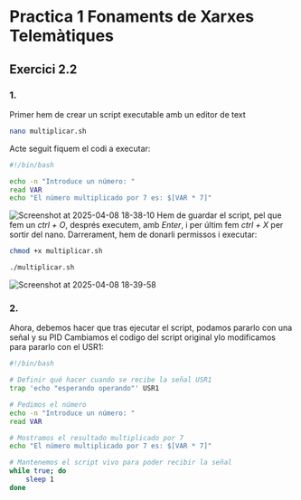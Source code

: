 # Practica 1 Fonaments de Xarxes Telemàtiques
## Exercici 2.2
### 1. 
Primer hem de crear un script executable amb un editor de text
```bash
nano multiplicar.sh
```
Acte seguit fiquem el codi a executar:

```bash
#!/bin/bash

echo -n "Introduce un número: "
read VAR
echo "El número multiplicado por 7 es: $[VAR * 7]"
```
![Screenshot at 2025-04-08 18-38-10](https://github.com/user-attachments/assets/cb287c27-6c63-46e3-9f45-2c90381526af)
Hem de guardar el script, pel que fem un _ctrl + O_, després executem, amb _Enter_, i per últim fem _ctrl + X_ per sortir del nano.
Darrerament, hem de donarli permissos i executar: 
```bash
chmod +x multiplicar.sh

./multiplicar.sh
```
![Screenshot at 2025-04-08 18-39-58](https://github.com/user-attachments/assets/a50a45d6-aa40-47f5-9568-175ff0c703a6)

### 2.
Ahora, debemos hacer que tras ejecutar el script, podamos pararlo con una señal y su PID
Cambiamos el codigo del script original ylo modificamos para pararlo con el USR1:
``` bash
#!/bin/bash

# Definir qué hacer cuando se recibe la señal USR1
trap 'echo "esperando operando"' USR1

# Pedimos el número
echo -n "Introduce un número: "
read VAR

# Mostramos el resultado multiplicado por 7
echo "El número multiplicado por 7 es: $[VAR * 7]"

# Mantenemos el script vivo para poder recibir la señal
while true; do
    sleep 1
done

```

